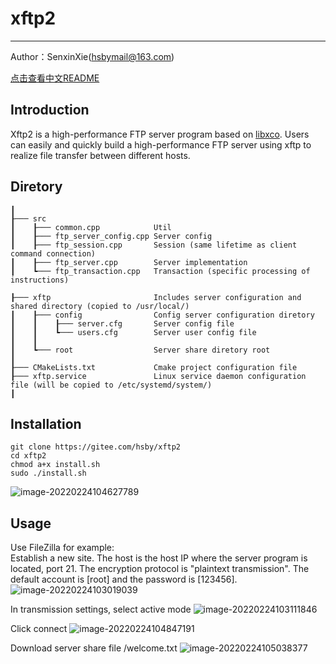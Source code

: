 # xftp2

---
Author：SenxinXie(hsbymail@163.com)

[点击查看中文README](./README.md)

## Introduction
Xftp2 is a high-performance FTP server program based on [libxco](https://gitee.com/hsby/libxco). Users can easily and quickly build a high-performance FTP server using xftp to realize file transfer between different hosts.

## Diretory
```
┃
┠─── src                        
┃    ┠─── common.cpp            Util
┃    ┠─── ftp_server_config.cpp Server config
┃    ┠─── ftp_session.cpp       Session (same lifetime as client command connection)
┃    ┠─── ftp_server.cpp        Server implementation
┃    ┗─── ftp_transaction.cpp   Transaction (specific processing of instructions)

┠─── xftp                       Includes server configuration and shared directory (copied to /usr/local/)
┃    ┠─── config                Config server configuration diretory
┃    ┃    ┠─── server.cfg       Server config file
┃    ┃    ┗─── users.cfg        Server user config file
┃    ┃    
┃    ┗─── root                  Server share diretory root
┃
┠─── CMakeLists.txt             Cmake project configuration file
┠─── xftp.service               Linux service daemon configuration file (will be copied to /etc/systemd/system/)
┃
```

## Installation
```
git clone https://gitee.com/hsby/xftp2
cd xftp2
chmod a+x install.sh
sudo ./install.sh
```

![image-20220224104627789](https://gitee.com/hsby/img/raw/master/202202241046016.png)

## Usage
Use FileZilla for example:  
Establish a new site. 
The host is the host IP where the server program is located, port 21. 
The encryption protocol is "plaintext transmission". 
The default account is [root] and the password is [123456].
![image-20220224103019039](https://gitee.com/hsby/img/raw/master/202202241030104.png)

In transmission settings, select active mode
![image-20220224103111846](https://gitee.com/hsby/img/raw/master/202202241031909.png)

Click connect
![image-20220224104847191](https://gitee.com/hsby/img/raw/master/202202241048264.png)

Download server share file /welcome.txt
![image-20220224105038377](https://gitee.com/hsby/img/raw/master/202202241050450.png)